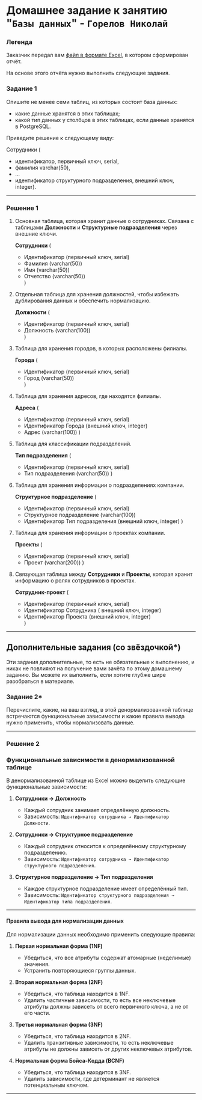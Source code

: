 # Домашнее задание к занятию "`Базы данных`" - `Горелов Николай`


### Легенда

Заказчик передал вам [файл в формате Excel](https://github.com/netology-code/sdb-homeworks/blob/main/resources/hw-12-1.xlsx), в котором сформирован отчёт. 

На основе этого отчёта нужно выполнить следующие задания.

### Задание 1

Опишите не менее семи таблиц, из которых состоит база данных:

- какие данные хранятся в этих таблицах;
- какой тип данных у столбцов в этих таблицах, если данные хранятся в PostgreSQL.

Приведите решение к следующему виду:

Сотрудники (

- идентификатор, первичный ключ, serial,
- фамилия varchar(50),
- ...
- идентификатор структурного подразделения, внешний ключ, integer).

---

### Решение 1

1. Основная таблица, которая хранит данные о сотрудниках. 
Связана с таблицами **Должности** и **Структурные подразделения** через внешние ключи.

   **Сотрудники** (
	- Идентификатор (первичный ключ, serial)
	- Фамилия (varchar(50))
	- Имя (varchar(50))
	- Отчетство (varchar(50))\
    )

2. Отдельная таблица для хранения должностей, чтобы избежать дублирования данных и обеспечить нормализацию.
    
    **Должности** (
	- Идентификатор (первичный ключ, serial)
	- Должность (varchar(100))<br>
    )

3. Таблица для хранения городов, в которых расположены филиалы.
    
    **Города** (
	- Идентификатор (первичный ключ, serial)
	- Город (varchar(50))  
    )

4. Таблица для хранения адресов, где находятся филиалы.
    
    **Адреса** (
	- Идентификатор (первичный ключ, serial)
	- Идентификатор Города (внешний ключ, integer)
	- Адрес (varchar(100))
    )

5. Таблица для классификации подразделений.
    
    **Тип подразделения** (
	- Идентификатор (первичный ключ, serial)
	- Тип подразделения (varchar(50))
    )

6. Таблица для хранения информации о подразделениях компании.

    **Структурное подразделение** (
	- Идентификатор (первичный ключ, serial)
	- Структурное подразделение (varchar(100))
	- Идентификатор Тип подразделения (внешний ключ, integer)
    )

7. Таблица для хранения информации о проектах компании.

    **Проекты** (
	- Идентификатор (первичный ключ, serial)
	- Проект (varchar(200))
    )



8. Связующая таблица между **Сотрудники** и **Проекты**, которая хранит информацию о ролях сотрудников в проектах.
    
    **Сотрудник-проект** (
    - Идентификатор (первичный ключ, serial)
	- Идентификатор Сотрудника ( внешний ключ, integer)
	- Идентификатор Проекта (внешний ключ, integer)\
    )

---

## Дополнительные задания (со звёздочкой*)
Эти задания дополнительные, то есть не обязательные к выполнению, и никак не повлияют на получение вами зачёта по этому домашнему заданию. Вы можете их выполнить, если хотите глубже шире разобраться в материале.


### Задание 2*

Перечислите, какие, на ваш взгляд, в этой денормализованной таблице встречаются функциональные зависимости и какие правила вывода нужно применить, чтобы нормализовать данные.

---

### Решение 2

### Функциональные зависимости в денормализованной таблице

В денормализованной таблице из Excel можно выделить следующие функциональные зависимости:

1. **Сотрудники → Должность**  
   - Каждый сотрудник занимает определённую должность.  
   - Зависимость: `Идентификатор сотрудника → Идентификатор Должности`.

2. **Сотрудники → Структурное подразделение**  
   - Каждый сотрудник относится к определённому структурному подразделению.  
   - Зависимость: `Идентификатор сотрудника → Идентификатор структурного подразделения`.

3. **Структурное подразделение → Тип подразделения**  
   - Каждое структурное подразделение имеет определённый тип.  
   - Зависимость: `Идентификатор структурного подразделения → Идентификатор типа подразделения`.
   
---

#### Правила вывода для нормализации данных

Для нормализации данных необходимо применить следующие правила:

1. **Первая нормальная форма (1NF)**  
   - Убедиться, что все атрибуты содержат атомарные (неделимые) значения.  
   - Устранить повторяющиеся группы данных.

2. **Вторая нормальная форма (2NF)**  
   - Убедиться, что таблица находится в 1NF.  
   - Удалить частичные зависимости, то есть все неключевые атрибуты должны зависеть от всего первичного ключа, а не от его части.

3. **Третья нормальная форма (3NF)**  
   - Убедиться, что таблица находится в 2NF.  
   - Удалить транзитивные зависимости, то есть неключевые атрибуты не должны зависеть от других неключевых атрибутов.

4. **Нормальная форма Бойса-Кодда (BCNF)**  
   - Убедиться, что таблица находится в 3NF.  
   - Удалить зависимости, где детерминант не является потенциальным ключом.

---